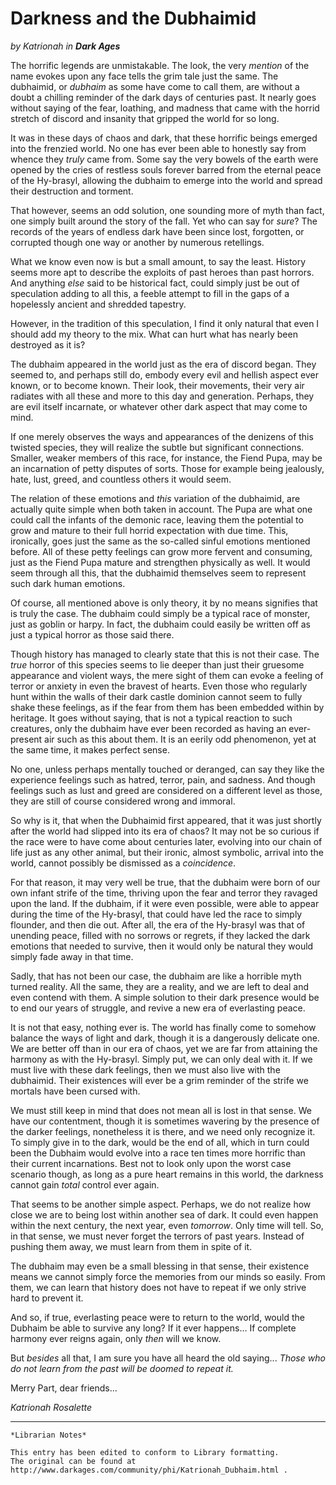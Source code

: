 # Darkness and the Dubhaimid

_by Katrionah in **Dark Ages**_

The horrific legends are unmistakable. The look, the very _mention_ of the name
evokes upon any face tells the grim tale just the same. The dubhaimid, or
_dubhaim_ as some have come to call them, are without a doubt a chilling
reminder of the dark days of centuries past. It nearly goes without saying of
the fear, loathing, and madness that came with the horrid stretch of discord
and insanity that gripped the world for so long.

It was in these days of chaos and dark, that these horrific beings emerged into
the frenzied world. No one has ever been able to honestly say from whence they
_truly_ came from. Some say the very bowels of the earth were opened by the
cries of restless souls forever barred from the eternal peace of the Hy-brasyl,
allowing the dubhaim to emerge into the world and spread their destruction and
torment.

That however, seems an odd solution, one sounding more of myth than fact, one
simply built around the story of the fall. Yet who can say for _sure_? The
records of the years of endless dark have been since lost, forgotten, or
corrupted though one way or another by numerous retellings.

What we know even now is but a small amount, to say the least. History seems
more apt to describe the exploits of past heroes than past horrors. And
anything _else_ said to be historical fact, could simply just be out of
speculation adding to all this, a feeble attempt to fill in the gaps of a
hopelessly ancient and shredded tapestry.

However, in the tradition of this speculation, I find it only natural that even
I should add my theory to the mix. What can hurt what has nearly been destroyed
as it is?


The dubhaim appeared in the world just as the era of discord began. They seemed
to, and perhaps still do, embody every evil and hellish aspect ever known, or
to become known. Their look, their movements, their very air radiates with all
these and more to this day and generation. Perhaps, they are evil itself
incarnate, or whatever other dark aspect that may come to mind.

If one merely observes the ways and appearances of the denizens of this
twisted species, they will realize the subtle but significant connections.
Smaller, weaker members of this race, for instance, the Fiend Pupa, may be an
incarnation of petty disputes of sorts. Those for example being jealously,
hate, lust, greed, and countless others it would seem.

The relation of these emotions and _this_ variation of the dubhaimid, are
actually quite simple when both taken in account. The Pupa are what one could
call the infants of the demonic race, leaving them the potential to grow and
mature to their full horrid expectation with due time. This, ironically, goes
just the same as the so-called sinful emotions mentioned before. All of these
petty feelings can grow more fervent and consuming, just as the Fiend Pupa
mature and strengthen physically as well. It would seem through all this, that
the dubhaimid themselves seem to represent such dark human emotions.

Of course, all mentioned above is only theory, it by no means signifies that is
truly the case. The dubhaim could simply be a typical race of monster, just as
goblin or harpy. In fact, the dubhaim could easily be written off as just a
typical horror as those said there.

Though history has managed to clearly state that this is not their case. The
_true_ horror of this species seems to lie deeper than just their gruesome
appearance and violent ways, the mere sight of them can evoke a feeling of
terror or anxiety in even the bravest of hearts. Even those who regularly hunt
within the walls of their dark castle dominion cannot seem to fully shake these
feelings, as if the fear from them has been embedded within by heritage. It
goes without saying, that is not a typical reaction to such creatures, only the
dubhaim have ever been recorded as having an ever-present air such as this
about them. It is an eerily odd phenomenon, yet at the same time, it makes
perfect sense.

No one, unless perhaps mentally touched or deranged, can say they like the
experience feelings such as hatred, terror, pain, and sadness. And though
feelings such as lust and greed are considered on a different level as those,
they are still of course considered wrong and immoral.

So why is it, that when the Dubhaimid first appeared, that it was just shortly
after the world had slipped into its era of chaos? It may not be so curious if
the race were to have come about centuries later, evolving into our chain of
life just as any other animal, but their ironic, almost symbolic, arrival into
the world, cannot possibly be dismissed as a _coincidence_.

For that reason, it may very well be true, that the dubhaim were born of our
own infant strife of the time, thriving upon the fear and terror they ravaged
upon the land. If the dubhaim, if it were even possible, were able to appear
during the time of the Hy-brasyl, that could have led the race to simply
flounder, and then die out. After all, the era of the Hy-brasyl was that of
unending peace, filled with no sorrows or regrets, if they lacked the dark
emotions that needed to survive, then it would only be natural they would
simply fade away in that time.

Sadly, that has not been our case, the dubhaim are like a horrible myth turned
reality. All the same, they are a reality, and we are left to deal and even
contend with them. A simple solution to their dark presence would be to end our
years of struggle, and revive a new era of everlasting peace.

It is not that easy, nothing ever is. The world has finally come to somehow
balance the ways of light and dark, though it is a dangerously delicate one. We
are better off than in our era of chaos, yet we are far from attaining the
harmony as with the Hy-brasyl. Simply put, we can only deal with it. If we must
live with these dark feelings, then we must also live with the dubhaimid. Their
existences will ever be a grim reminder of the strife we mortals have been
cursed with.

We must still keep in mind that does not mean all is lost in that sense. We
have our contentment, though it is sometimes wavering by the presence of the
darker feelings, nonetheless it is there, and we need only recognize it. To
simply give in to the dark, would be the end of all, which in turn could been
the Dubhaim would evolve into a race ten times more horrific than their current
incarnations. Best not to look only upon the worst case scenario though, as
long as a pure heart remains in this world, the darkness cannot gain _total_
control ever again.

That seems to be another simple aspect. Perhaps, we do not realize how close we
are to being lost within another sea of dark. It could even happen within the
next century, the next year, even _tomorrow_. Only time will tell. So, in that
sense, we must never forget the terrors of past years. Instead of pushing them
away, we must learn from them in spite of it.

The dubhaim may even be a small blessing in that sense, their existence means
we cannot simply force the memories from our minds so easily. From them, we can
learn that history does not have to repeat if we only strive hard to prevent
it.

And so, if true, everlasting peace were to return to the world, would the
Dubhaim be able to survive any long? If it ever happens... If complete harmony
ever reigns again, only _then_ will we know.

But _besides_ all that, I am sure you have all heard the old saying... _Those
who do not learn from the past will be doomed to repeat it._

Merry Part, dear friends...

_Katrionah Rosalette_

***

```
*Librarian Notes*

This entry has been edited to conform to Library formatting.
The original can be found at http://www.darkages.com/community/phi/Katrionah_Dubhaim.html .
```
